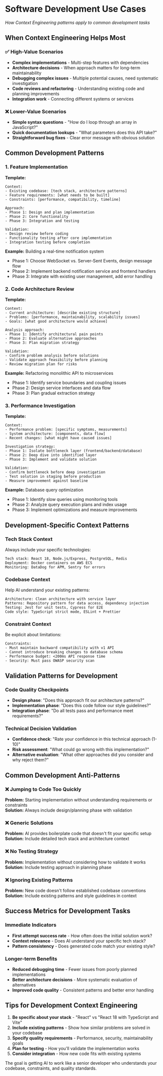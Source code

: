 # Software Development Use Cases

*How Context Engineering patterns apply to common development tasks*

## When Context Engineering Helps Most

### ✅ **High-Value Scenarios**
- **Complex implementations** - Multi-step features with dependencies
- **Architecture decisions** - When approach matters for long-term maintainability  
- **Debugging complex issues** - Multiple potential causes, need systematic investigation
- **Code reviews and refactoring** - Understanding existing code and planning improvements
- **Integration work** - Connecting different systems or services

### ❌ **Lower-Value Scenarios**
- **Simple syntax questions** - "How do I loop through an array in JavaScript?"
- **Quick documentation lookups** - "What parameters does this API take?"
- **Straightforward bug fixes** - Clear error message with obvious solution

## Common Development Patterns

### 1. Feature Implementation

**Template:**
```
Context:
- Existing codebase: [tech stack, architecture patterns]
- Feature requirements: [what needs to be built]
- Constraints: [performance, compatibility, timeline]

Approach:
- Phase 1: Design and plan implementation
- Phase 2: Core functionality
- Phase 3: Integration and testing

Validation:
- Design review before coding
- Functionality testing after core implementation
- Integration testing before completion
```

**Example:** Building a real-time notification system
- Phase 1: Choose WebSocket vs. Server-Sent Events, design message flow
- Phase 2: Implement backend notification service and frontend handlers
- Phase 3: Integrate with existing user management, add error handling

### 2. Code Architecture Review

**Template:**
```
Context:
- Current architecture: [describe existing structure]
- Problems: [performance, maintainability, scalability issues]
- Goals: [what good architecture would achieve]

Analysis approach:
- Phase 1: Identify architectural pain points
- Phase 2: Evaluate alternative approaches
- Phase 3: Plan migration strategy

Validation:
- Confirm problem analysis before solutions
- Validate approach feasibility before planning
- Review migration plan for risks
```

**Example:** Refactoring monolithic API to microservices
- Phase 1: Identify service boundaries and coupling issues
- Phase 2: Design service interfaces and data flow
- Phase 3: Plan gradual extraction strategy

### 3. Performance Investigation

**Template:**
```
Context:
- Performance problem: [specific symptoms, measurements]
- System architecture: [components, data flow]
- Recent changes: [what might have caused issues]

Investigation strategy:
- Phase 1: Isolate bottleneck layer (frontend/backend/database)
- Phase 2: Deep dive into identified layer
- Phase 3: Implement and validate solution

Validation:
- Confirm bottleneck before deep investigation
- Test solution in staging before production
- Measure improvement against baseline
```

**Example:** Database query optimization
- Phase 1: Identify slow queries using monitoring tools
- Phase 2: Analyze query execution plans and index usage
- Phase 3: Implement optimizations and measure improvements

## Development-Specific Context Patterns

### Tech Stack Context
Always include your specific technologies:
```
Tech stack: React 18, Node.js/Express, PostgreSQL, Redis
Deployment: Docker containers on AWS ECS
Monitoring: DataDog for APM, Sentry for errors
```

### Codebase Context
Help AI understand your existing patterns:
```
Architecture: Clean architecture with service layer
Patterns: Repository pattern for data access, dependency injection
Testing: Jest for unit tests, Cypress for E2E
Code style: TypeScript strict mode, ESLint + Prettier
```

### Constraint Context
Be explicit about limitations:
```
Constraints:
- Must maintain backward compatibility with v1 API
- Cannot introduce breaking changes to database schema
- Performance budget: <200ms API response time
- Security: Must pass OWASP security scan
```

## Validation Patterns for Development

### Code Quality Checkpoints
- **Design phase**: "Does this approach fit our architecture patterns?"
- **Implementation phase**: "Does this code follow our style guidelines?"
- **Integration phase**: "Do all tests pass and performance meet requirements?"

### Technical Decision Validation
- **Confidence check**: "Rate your confidence in this technical approach (1-10)"
- **Risk assessment**: "What could go wrong with this implementation?"
- **Alternative evaluation**: "What other approaches did you consider and why reject them?"

## Common Development Anti-Patterns

### ❌ **Jumping to Code Too Quickly**
**Problem:** Starting implementation without understanding requirements or constraints  
**Solution:** Always include design/planning phase with validation

### ❌ **Generic Solutions**
**Problem:** AI provides boilerplate code that doesn't fit your specific setup  
**Solution:** Include detailed tech stack and architecture context

### ❌ **No Testing Strategy**
**Problem:** Implementation without considering how to validate it works  
**Solution:** Include testing approach in planning phase

### ❌ **Ignoring Existing Patterns**
**Problem:** New code doesn't follow established codebase conventions  
**Solution:** Include existing patterns and style guidelines in context

## Success Metrics for Development Tasks

### Immediate Indicators
- **First attempt success rate** - How often does the initial solution work?
- **Context relevance** - Does AI understand your specific tech stack?
- **Pattern consistency** - Does generated code match your existing style?

### Longer-term Benefits
- **Reduced debugging time** - Fewer issues from poorly planned implementations
- **Better architecture decisions** - More systematic evaluation of alternatives
- **Improved code quality** - Consistent patterns and better error handling

## Tips for Development Context Engineering

1. **Be specific about your stack** - "React" vs "React 18 with TypeScript and Vite"
2. **Include existing patterns** - Show how similar problems are solved in your codebase
3. **Specify quality requirements** - Performance, security, maintainability goals
4. **Plan for testing** - How you'll validate the implementation works
5. **Consider integration** - How new code fits with existing systems

The goal is getting AI to work like a senior developer who understands your codebase, constraints, and quality standards.